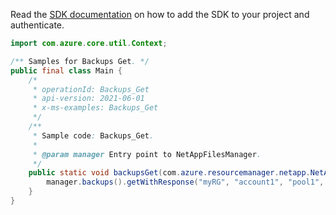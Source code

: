 Read the [SDK documentation](https://github.com/Azure/azure-sdk-for-java/blob/azure-resourcemanager-netapp_1.0.0-beta.5/sdk/netapp/azure-resourcemanager-netapp/README.md) on how to add the SDK to your project and authenticate.

```java
import com.azure.core.util.Context;

/** Samples for Backups Get. */
public final class Main {
    /*
     * operationId: Backups_Get
     * api-version: 2021-06-01
     * x-ms-examples: Backups_Get
     */
    /**
     * Sample code: Backups_Get.
     *
     * @param manager Entry point to NetAppFilesManager.
     */
    public static void backupsGet(com.azure.resourcemanager.netapp.NetAppFilesManager manager) {
        manager.backups().getWithResponse("myRG", "account1", "pool1", "volume1", "backup1", Context.NONE);
    }
}
```
